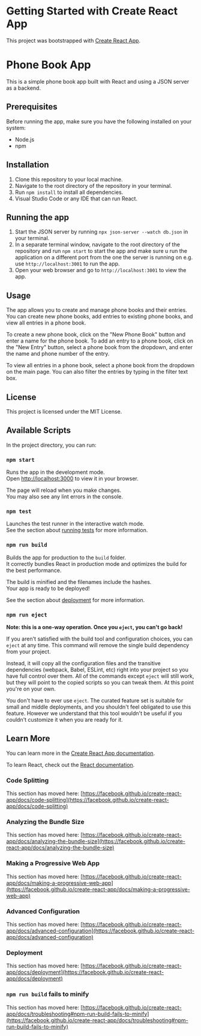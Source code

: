 # Getting Started with Create React App

This project was bootstrapped with [Create React App](https://github.com/facebook/create-react-app).

# Phone Book App

This is a simple phone book app built with React and using a JSON server as a backend.

## Prerequisites

Before running the app, make sure you have the following installed on your system:

- Node.js
- npm

## Installation

1. Clone this repository to your local machine.
2. Navigate to the root directory of the repository in your terminal.
3. Run `npm install` to install all dependencies.
4. Visual Studio Code or any IDE that can run React.

## Running the app

1. Start the JSON server by running `npx json-server --watch db.json` in your terminal.
2. In a separate terminal window, navigate to the root directory of the repository and run `npm start` to start the app and make sure u run the application on a different port from the one the server is running on e.g. use `http://localhost:3001` to run the app.
3. Open your web browser and go to `http://localhost:3001` to view the app.

## Usage

The app allows you to create and manage phone books and their entries. You can create new phone books, add entries to existing phone books, and view all entries in a phone book.

To create a new phone book, click on the "New Phone Book" button and enter a name for the phone book. To add an entry to a phone book, click on the "New Entry" button, select a phone book from the dropdown, and enter the name and phone number of the entry.

To view all entries in a phone book, select a phone book from the dropdown on the main page. You can also filter the entries by typing in the filter text box.

## License

This project is licensed under the MIT License.


## Available Scripts

In the project directory, you can run:

### `npm start`

Runs the app in the development mode.\
Open [http://localhost:3000](http://localhost:3000) to view it in your browser.

The page will reload when you make changes.\
You may also see any lint errors in the console.

### `npm test`

Launches the test runner in the interactive watch mode.\
See the section about [running tests](https://facebook.github.io/create-react-app/docs/running-tests) for more information.

### `npm run build`

Builds the app for production to the `build` folder.\
It correctly bundles React in production mode and optimizes the build for the best performance.

The build is minified and the filenames include the hashes.\
Your app is ready to be deployed!

See the section about [deployment](https://facebook.github.io/create-react-app/docs/deployment) for more information.

### `npm run eject`

**Note: this is a one-way operation. Once you `eject`, you can't go back!**

If you aren't satisfied with the build tool and configuration choices, you can `eject` at any time. This command will remove the single build dependency from your project.

Instead, it will copy all the configuration files and the transitive dependencies (webpack, Babel, ESLint, etc) right into your project so you have full control over them. All of the commands except `eject` will still work, but they will point to the copied scripts so you can tweak them. At this point you're on your own.

You don't have to ever use `eject`. The curated feature set is suitable for small and middle deployments, and you shouldn't feel obligated to use this feature. However we understand that this tool wouldn't be useful if you couldn't customize it when you are ready for it.

## Learn More

You can learn more in the [Create React App documentation](https://facebook.github.io/create-react-app/docs/getting-started).

To learn React, check out the [React documentation](https://reactjs.org/).

### Code Splitting

This section has moved here: [https://facebook.github.io/create-react-app/docs/code-splitting](https://facebook.github.io/create-react-app/docs/code-splitting)

### Analyzing the Bundle Size

This section has moved here: [https://facebook.github.io/create-react-app/docs/analyzing-the-bundle-size](https://facebook.github.io/create-react-app/docs/analyzing-the-bundle-size)

### Making a Progressive Web App

This section has moved here: [https://facebook.github.io/create-react-app/docs/making-a-progressive-web-app](https://facebook.github.io/create-react-app/docs/making-a-progressive-web-app)

### Advanced Configuration

This section has moved here: [https://facebook.github.io/create-react-app/docs/advanced-configuration](https://facebook.github.io/create-react-app/docs/advanced-configuration)

### Deployment

This section has moved here: [https://facebook.github.io/create-react-app/docs/deployment](https://facebook.github.io/create-react-app/docs/deployment)

### `npm run build` fails to minify

This section has moved here: [https://facebook.github.io/create-react-app/docs/troubleshooting#npm-run-build-fails-to-minify](https://facebook.github.io/create-react-app/docs/troubleshooting#npm-run-build-fails-to-minify)
